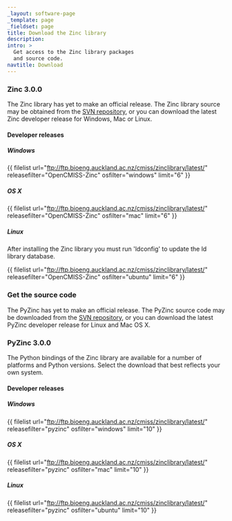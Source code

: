 ```yaml
---
_layout: software-page
_template: page
_fieldset: page
title: Download the Zinc library
description:
intro: >
  Get access to the Zinc library packages
  and source code.
navtitle: Download
---
```

### Zinc 3.0.0

The Zinc library has yet to make an official release. The Zinc library source may be obtained from the [SVN repository](https://svn.physiomeproject.org/svn/cmiss/zinc/library/), or you can download the latest Zinc developer release for Windows, Mac or Linux.

#### Developer releases

##### Windows

{{ filelist url="ftp://ftp.bioeng.auckland.ac.nz/cmiss/zinclibrary/latest/" releasefilter="OpenCMISS-Zinc" osfilter="windows" limit="6" }}

##### OS X

{{ filelist url="ftp://ftp.bioeng.auckland.ac.nz/cmiss/zinclibrary/latest/" releasefilter="OpenCMISS-Zinc" osfilter="mac" limit="6" }}

##### Linux

After installing the Zinc library you must run 'ldconfig' to update the ld library database.
  
{{ filelist url="ftp://ftp.bioeng.auckland.ac.nz/cmiss/zinclibrary/latest/" releasefilter="OpenCMISS-Zinc" osfilter="ubuntu" limit="6" }}

### Get the source code

The PyZinc has yet to make an official release. The PyZinc source code may be downloaded from the [SVN repository](https://svn.physiomeproject.org/svn/cmiss/zinc/bindings/), or you can download the latest PyZinc developer release for Linux and Mac OS X.


### PyZinc 3.0.0

The Python bindings of the Zinc library are available for a number of platforms and Python versions.  Select the download that best reflects your own system.

#### Developer releases

##### Windows

{{ filelist url="ftp://ftp.bioeng.auckland.ac.nz/cmiss/zinclibrary/latest/" releasefilter="pyzinc" osfilter="windows" limit="10" }}

##### OS X

{{ filelist url="ftp://ftp.bioeng.auckland.ac.nz/cmiss/zinclibrary/latest/" releasefilter="pyzinc" osfilter="mac" limit="10" }}


##### Linux

{{ filelist url="ftp://ftp.bioeng.auckland.ac.nz/cmiss/zinclibrary/latest/" releasefilter="pyzinc" osfilter="ubuntu" limit="10" }}